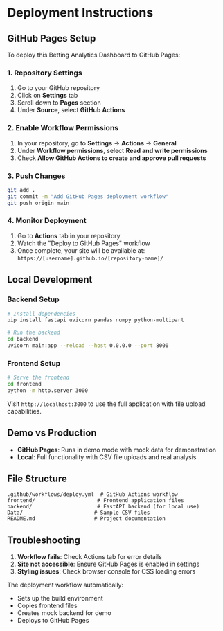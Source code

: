 # Deployment Instructions

## GitHub Pages Setup

To deploy this Betting Analytics Dashboard to GitHub Pages:

### 1. Repository Settings
1. Go to your GitHub repository
2. Click on **Settings** tab
3. Scroll down to **Pages** section
4. Under **Source**, select **GitHub Actions**

### 2. Enable Workflow Permissions
1. In your repository, go to **Settings** → **Actions** → **General**
2. Under **Workflow permissions**, select **Read and write permissions**
3. Check **Allow GitHub Actions to create and approve pull requests**

### 3. Push Changes
```bash
git add .
git commit -m "Add GitHub Pages deployment workflow"
git push origin main
```

### 4. Monitor Deployment
1. Go to **Actions** tab in your repository
2. Watch the "Deploy to GitHub Pages" workflow
3. Once complete, your site will be available at: `https://[username].github.io/[repository-name]/`

## Local Development

### Backend Setup
```bash
# Install dependencies
pip install fastapi uvicorn pandas numpy python-multipart

# Run the backend
cd backend
uvicorn main:app --reload --host 0.0.0.0 --port 8000
```

### Frontend Setup
```bash
# Serve the frontend
cd frontend
python -m http.server 3000
```

Visit `http://localhost:3000` to use the full application with file upload capabilities.

## Demo vs Production

- **GitHub Pages**: Runs in demo mode with mock data for demonstration
- **Local**: Full functionality with CSV file uploads and real analysis

## File Structure
```
.github/workflows/deploy.yml  # GitHub Actions workflow
frontend/                    # Frontend application files
backend/                     # FastAPI backend (for local use)
Data/                       # Sample CSV files
README.md                   # Project documentation
```

## Troubleshooting

1. **Workflow fails**: Check Actions tab for error details
2. **Site not accessible**: Ensure GitHub Pages is enabled in settings
3. **Styling issues**: Check browser console for CSS loading errors

The deployment workflow automatically:
- Sets up the build environment
- Copies frontend files
- Creates mock backend for demo
- Deploys to GitHub Pages
